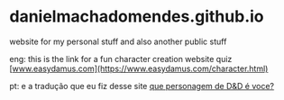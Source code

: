 # danielmachadomendes.github.io
website for my personal stuff and also another public stuff

eng: this is the link for a fun character creation website quiz [www.easydamus.com](https://www.easydamus.com/character.html)

pt: e a tradução que eu fiz desse site [que personagem de D&D é voce?](https://danielmachadomendes.github.io/character_translated)
